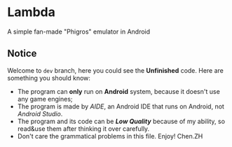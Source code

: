# Lambda

A simple fan-made "Phigros" emulator in Android

## Notice 
 Welcome to ```dev``` branch, here you could see the __Unfinished__ code. 
 Here are something you should know:
 + The program can __only__ run on __Android__ system, because it doesn't use any game engines;
 + The program is made by _AIDE_, an Android IDE that runs on Android, not _Android Studio_.
 + The program and its code can be ___Low Quality___ because of my ability, so read&use them after thinking it over carefully.
 + Don't care the grammatical problems in this file.
 Enjoy!
 Chen.ZH

